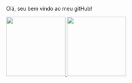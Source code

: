 Olá, seu bem vindo ao meu gitHub!

 <div>
  <a href="https://github.com/dllack">
  <img height="160em" src="https://github-readme-stats.vercel.app/api?username=dllack&show_icons=true&theme=midnight-purple&include_all_commits=true&count_private=true"/>

  <img height="160em" src="https://github-readme-stats.vercel.app/api/top-langs/?username=dllack&layout=compact&langs_count=7&theme=midnight-purple"/>
</div>

<div style="display: inline_block"><br>
